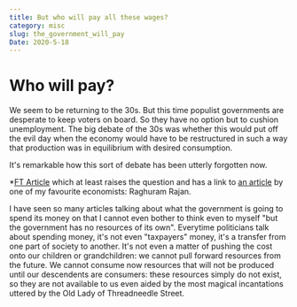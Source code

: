 ```yaml
---
title: But who will pay all these wages?
category: misc
slug: the_government_will_pay
Date: 2020-5-18
---
```


# Who will pay?

We seem to be returning to the 30s. But this time populist governments are desperate to keep voters on board.
So they have no option but to cushion unemployment. 
The big debate of the 30s was whether this would put off the evil day when the economy would have to be restructured in such a way that production was in equilibrium with desired consumption. 

It's remarkable how this sort of debate has been utterly forgotten now.

*[FT Article](https://www.ft.com/content/3aa10547-bfd4-47e2-a525-b33693eb5fb9?emailId=5ec6f984d0bbdb000464d42a&segmentId=1ce3de53-bbd6-f782-fb6e-1124c8f8297f) which at least raises the question and has a link to [an article](https://www.ft.com/content/53c5d22a-9144-11ea-bc44-dbf6756c871a) by one of my favourite economists: Raghuram Rajan.


I have seen so many articles talking about what the government is going to spend its money on that I cannot even bother to think even to myself "but the government has no resources of its own". Everytime politicians talk about spending money, it's not even "taxpayers" money, it's a transfer from one part of society to another. It's not even a matter of pushing the cost onto our children or grandchildren: we cannot pull forward resources from the future. We cannot consume now resources that will not be produced until our descendents are consumers: these resources simply do not exist, so they are not available to us even aided by the most magical incantations uttered by the Old Lady of Threadneedle Street.
